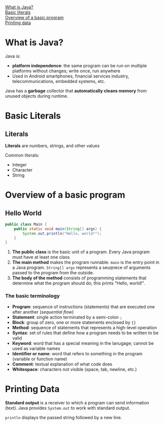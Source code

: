 [What is Java?](#what-is-java)  
[Basic literals](#basic-literals)  
[Overview of a basic program](#overview-of-a-basic-program)  
[Printing data](#printing-data)  

# What is Java?
Java is:
- **platform independence**: the same program can be run on multiple platforms without changes; write once, run anywhere
- Used in Android smartphones, financial services industry, telecommunications, embedded systems, etc.

Java has a **garbage** collector that **automatically cleans memory** from unused objects during runtime.

# Basic Literals
## Literals
**Literals** are numbers, strings, and other values

Common literals:
- Integer
- Character
- String

# Overview of a basic program
## Hello World
```java
public class Main {
    public static void main(String[] args) {
        System.out.println("Hello, world!");
    }
}
```

1. **The public class** is the basic unit of a program. Every Java program must have at least one class. 
2. **The main method** makes the program runnable. `main` is the entry point in a Java program. `String[] args` represents a seuqnece of arguments passed to the program from the outside.
3. **The body of the method** consists of programming statements that determine what the program should do; this prints "Hello, world!".

### The basic terminology
- **Program**: sequence of instructions (statements) that are executed one after another (*sequential flow*)
- **Statement**: single action terminated by a semi-colon `;`
- **Block**: group of zero, one or more statements enclosed by `{}`
- **Method**: sequence of statements that represents a high-level operation
- **Syntax**: set of rules that define how a program needs to be written to be valid
- **Keyword**: word that has a special meaning in the lanugage; cannot be used as variable names
- **Identifier or name**: word that refers to something in the program (variable or function name)
- **Comment**: textual explanation of what code does
- **Whitespace**: characters not visible (space, tab, newline, etc.)

# Printing Data
**Standard output** is a receiver to which a program can send information (text).  Java provides `System.out` to work with standard output. 

`println` displays the passed string followed by a new line.
